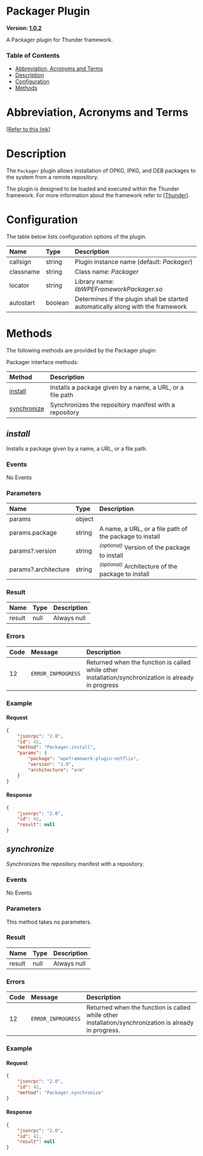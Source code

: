 <!-- Generated automatically, DO NOT EDIT! -->
<a name="Packager_Plugin"></a>
# Packager Plugin

**Version: [1.0.2](https://github.com/rdkcentral/rdkservices/blob/main/Packager/CHANGELOG.md)**

A Packager plugin for Thunder framework.

### Table of Contents

- [Abbreviation, Acronyms and Terms](#Abbreviation,_Acronyms_and_Terms)
- [Description](#Description)
- [Configuration](#Configuration)
- [Methods](#Methods)

<a name="Abbreviation,_Acronyms_and_Terms"></a>
# Abbreviation, Acronyms and Terms

[[Refer to this link](userguide/aat.md)]

<a name="Description"></a>
# Description

The `Packager` plugin allows installation of OPKG, IPKG, and DEB packages to the system from a remote repository.

The plugin is designed to be loaded and executed within the Thunder framework. For more information about the framework refer to [[Thunder](#Thunder)].

<a name="Configuration"></a>
# Configuration

The table below lists configuration options of the plugin.

| Name | Type | Description |
| :-------- | :-------- | :-------- |
| callsign | string | Plugin instance name (default: *Packager*) |
| classname | string | Class name: *Packager* |
| locator | string | Library name: *libWPEFrameworkPackager.so* |
| autostart | boolean | Determines if the plugin shall be started automatically along with the framework |

<a name="Methods"></a>
# Methods

The following methods are provided by the Packager plugin:

Packager interface methods:

| Method | Description |
| :-------- | :-------- |
| [install](#install) | Installs a package given by a name, a URL, or a file path |
| [synchronize](#synchronize) | Synchronizes the repository manifest with a repository |


<a name="install"></a>
## *install*

Installs a package given by a name, a URL, or a file path.

### Events

No Events

### Parameters

| Name | Type | Description |
| :-------- | :-------- | :-------- |
| params | object |  |
| params.package | string | A name, a URL, or a file path of the package to install |
| params?.version | string | <sup>*(optional)*</sup> Version of the package to install |
| params?.architecture | string | <sup>*(optional)*</sup> Architecture of the package to install |

### Result

| Name | Type | Description |
| :-------- | :-------- | :-------- |
| result | null | Always null |

### Errors

| Code | Message | Description |
| :-------- | :-------- | :-------- |
| 12 | ```ERROR_INPROGRESS``` | Returned when the function is called while other installation/synchronization is already in progress |

### Example

#### Request

```json
{
    "jsonrpc": "2.0",
    "id": 42,
    "method": "Packager.install",
    "params": {
        "package": "wpeframework-plugin-netflix",
        "version": "1.0",
        "architecture": "arm"
    }
}
```

#### Response

```json
{
    "jsonrpc": "2.0",
    "id": 42,
    "result": null
}
```

<a name="synchronize"></a>
## *synchronize*

Synchronizes the repository manifest with a repository.

### Events

No Events

### Parameters

This method takes no parameters.

### Result

| Name | Type | Description |
| :-------- | :-------- | :-------- |
| result | null | Always null |

### Errors

| Code | Message | Description |
| :-------- | :-------- | :-------- |
| 12 | ```ERROR_INPROGRESS``` | Returned when the function is called while other installation/synchronization is already in progress. |

### Example

#### Request

```json
{
    "jsonrpc": "2.0",
    "id": 42,
    "method": "Packager.synchronize"
}
```

#### Response

```json
{
    "jsonrpc": "2.0",
    "id": 42,
    "result": null
}
```

